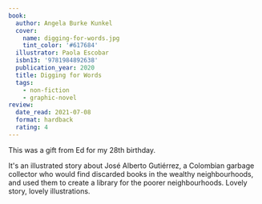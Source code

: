 ```yaml
---
book:
  author: Angela Burke Kunkel
  cover:
    name: digging-for-words.jpg
    tint_color: '#617684'
  illustrator: Paola Escobar
  isbn13: '9781984892638'
  publication_year: 2020
  title: Digging for Words
  tags:
    - non-fiction
    - graphic-novel
review:
  date_read: 2021-07-08
  format: hardback
  rating: 4
---
```


This was a gift from Ed for my 28th birthday.

It's an illustrated story about José Alberto Gutiérrez, a Colombian garbage collector who would find discarded books in the wealthy neighbourhoods, and used them to create a library for the poorer neighbourhoods.
Lovely story, lovely illustrations.